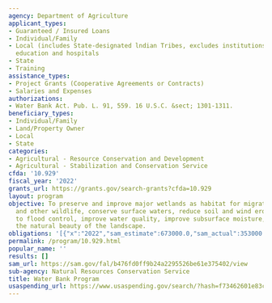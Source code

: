 ```yaml
---
agency: Department of Agriculture
applicant_types:
- Guaranteed / Insured Loans
- Individual/Family
- Local (includes State-designated lndian Tribes, excludes institutions of higher
  education and hospitals
- State
- Training
assistance_types:
- Project Grants (Cooperative Agreements or Contracts)
- Salaries and Expenses
authorizations:
- Water Bank Act. Pub. L. 91, 559. 16 U.S.C. &sect; 1301-1311.
beneficiary_types:
- Individual/Family
- Land/Property Owner
- Local
- State
categories:
- Agricultural - Resource Conservation and Development
- Agricultural - Stabilization and Conservation Service
cfda: '10.929'
fiscal_year: '2022'
grants_url: https://grants.gov/search-grants?cfda=10.929
layout: program
objective: To preserve and improve major wetlands as habitat for migratory waterfowl
  and other wildlife, conserve surface waters, reduce soil and wind erosion, contribute
  to flood control, improve water quality, improve subsurface moisture, and enhance
  the natural beauty of the landscape.
obligations: '[{"x":"2022","sam_estimate":673000.0,"sam_actual":353000.0,"usa_spending_actual":3044813.09},{"x":"2023","sam_estimate":680000.0,"sam_actual":0.0,"usa_spending_actual":4522728.09},{"x":"2024","sam_estimate":489000.0,"sam_actual":0.0,"usa_spending_actual":-14313.0}]'
permalink: /program/10.929.html
popular_name: ''
results: []
sam_url: https://sam.gov/fal/b476fd0ff9b24a2295526be61e375402/view
sub-agency: Natural Resources Conservation Service
title: Water Bank Program
usaspending_url: https://www.usaspending.gov/search/?hash=f73462601e83cf55c3822dc1ce5ea8ba
---
```

